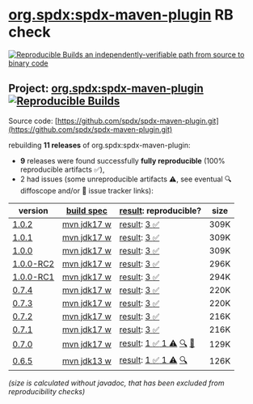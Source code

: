 [org.spdx:spdx-maven-plugin](https://central.sonatype.com/artifact/org.spdx/spdx-maven-plugin/versions) RB check
=======

[![Reproducible Builds](https://reproducible-builds.org/images/logos/rb.svg) an independently-verifiable path from source to binary code](https://reproducible-builds.org/)

## Project: [org.spdx:spdx-maven-plugin](https://central.sonatype.com/artifact/org.spdx/spdx-maven-plugin/versions) [![Reproducible Builds](https://img.shields.io/endpoint?url=https://raw.githubusercontent.com/jvm-repo-rebuild/reproducible-central/master/content/org/spdx/spdx-maven-plugin/badge.json)](https://github.com/jvm-repo-rebuild/reproducible-central/blob/master/content/org/spdx/spdx-maven-plugin/README.md)

Source code: [https://github.com/spdx/spdx-maven-plugin.git](https://github.com/spdx/spdx-maven-plugin.git)

rebuilding **11 releases** of org.spdx:spdx-maven-plugin:
- **9** releases were found successfully **fully reproducible** (100% reproducible artifacts :white_check_mark:),
- 2 had issues (some unreproducible artifacts :warning:, see eventual :mag: diffoscope and/or :memo: issue tracker links):

| version | [build spec](/BUILDSPEC.md) | [result](https://reproducible-builds.org/docs/jvm/): reproducible? | size |
| -- | --------- | ------ | -- |
| [1.0.2](https://central.sonatype.com/artifact/org.spdx/spdx-maven-plugin/1.0.2/pom) | [mvn jdk17 w](spdx-maven-plugin-1.0.2.buildspec) | [result](spdx-maven-plugin-1.0.2.buildinfo): [3 :white_check_mark: ](spdx-maven-plugin-1.0.2.buildcompare) | 309K |
| [1.0.1](https://central.sonatype.com/artifact/org.spdx/spdx-maven-plugin/1.0.1/pom) | [mvn jdk17 w](spdx-maven-plugin-1.0.1.buildspec) | [result](spdx-maven-plugin-1.0.1.buildinfo): [3 :white_check_mark: ](spdx-maven-plugin-1.0.1.buildcompare) | 309K |
| [1.0.0](https://central.sonatype.com/artifact/org.spdx/spdx-maven-plugin/1.0.0/pom) | [mvn jdk17 w](spdx-maven-plugin-1.0.0.buildspec) | [result](spdx-maven-plugin-1.0.0.buildinfo): [3 :white_check_mark: ](spdx-maven-plugin-1.0.0.buildcompare) | 309K |
| [1.0.0-RC2](https://central.sonatype.com/artifact/org.spdx/spdx-maven-plugin/1.0.0-RC2/pom) | [mvn jdk17 w](spdx-maven-plugin-1.0.0-RC2.buildspec) | [result](spdx-maven-plugin-1.0.0-RC2.buildinfo): [3 :white_check_mark: ](spdx-maven-plugin-1.0.0-RC2.buildcompare) | 296K |
| [1.0.0-RC1](https://central.sonatype.com/artifact/org.spdx/spdx-maven-plugin/1.0.0-RC1/pom) | [mvn jdk17 w](spdx-maven-plugin-1.0.0-RC1.buildspec) | [result](spdx-maven-plugin-1.0.0-RC1.buildinfo): [3 :white_check_mark: ](spdx-maven-plugin-1.0.0-RC1.buildcompare) | 294K |
| [0.7.4](https://central.sonatype.com/artifact/org.spdx/spdx-maven-plugin/0.7.4/pom) | [mvn jdk17 w](spdx-maven-plugin-0.7.4.buildspec) | [result](spdx-maven-plugin-0.7.4.buildinfo): [3 :white_check_mark: ](spdx-maven-plugin-0.7.4.buildcompare) | 220K |
| [0.7.3](https://central.sonatype.com/artifact/org.spdx/spdx-maven-plugin/0.7.3/pom) | [mvn jdk17 w](spdx-maven-plugin-0.7.3.buildspec) | [result](spdx-maven-plugin-0.7.3.buildinfo): [3 :white_check_mark: ](spdx-maven-plugin-0.7.3.buildcompare) | 220K |
| [0.7.2](https://central.sonatype.com/artifact/org.spdx/spdx-maven-plugin/0.7.2/pom) | [mvn jdk17 w](spdx-maven-plugin-0.7.2.buildspec) | [result](spdx-maven-plugin-0.7.2.buildinfo): [3 :white_check_mark: ](spdx-maven-plugin-0.7.2.buildcompare) | 216K |
| [0.7.1](https://central.sonatype.com/artifact/org.spdx/spdx-maven-plugin/0.7.1/pom) | [mvn jdk17 w](spdx-maven-plugin-0.7.1.buildspec) | [result](spdx-maven-plugin-0.7.1.buildinfo): [3 :white_check_mark: ](spdx-maven-plugin-0.7.1.buildcompare) | 216K |
| [0.7.0](https://central.sonatype.com/artifact/org.spdx/spdx-maven-plugin/0.7.0/pom) | [mvn jdk17 w](spdx-maven-plugin-0.7.0.buildspec) | [result](spdx-maven-plugin-0.7.0.buildinfo): [1 :white_check_mark:  1 :warning:](spdx-maven-plugin-0.7.0.buildcompare) [:mag:](spdx-maven-plugin-0.7.0.diffoscope) [:memo:](https://github.com/spdx/spdx-maven-plugin/pull/125) | 129K |
| [0.6.5](https://central.sonatype.com/artifact/org.spdx/spdx-maven-plugin/0.6.5/pom) | [mvn jdk13 w](spdx-maven-plugin-0.6.5.buildspec) | [result](spdx-maven-plugin-0.6.5.buildinfo): [1 :white_check_mark:  1 :warning:](spdx-maven-plugin-0.6.5.buildcompare) [:mag:](spdx-maven-plugin-0.6.5.diffoscope) | 126K |

<i>(size is calculated without javadoc, that has been excluded from reproducibility checks)</i>
